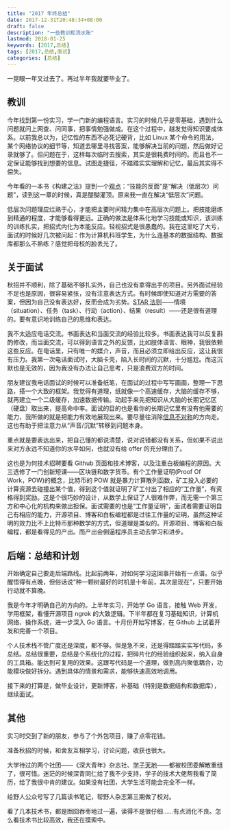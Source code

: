 ```yaml
---
title: "2017 年终总结"
date: 2017-12-31T20:48:34+08:00
draft: false
description: "一些教训和流水账"
lastmod: 2018-01-25
keywords: [2017,总结]
tags: [2017,总结,面试]
categories: [总结]
---
```


一晃眼一年又过去了。再过半年我就要毕业了。


## 教训

今年找到第一份实习，学一门新的编程语言。实习的时候几乎是零基础，遇到什么问题就问上网查、问同事，把事情勉强做成。在这个过程中，越发觉得知识要成体系。以前我总以为，记忆性的东西不必死记硬背，比如 Linux 某个命令的用法，某个网络协议的细节等，知道去哪里寻找答案，能够解决当前的问题，然后做好记录就够了。但问题在于，这样每次临时去搜索，其实是很耗费时间的。而且也不一定保证能够找到想要的信息。试图走捷径，不踏踏实实理解和记忆，最后其实得不偿失。

今年看的一本书《构建之法》提到一个[观点](http://www.cnblogs.com/xinz/archive/2011/08/07/2129751.html)：“技能的反面”是“解决（低层次）问题”，读到这一章的时候，真是醍醐灌顶。原来我一直在解决“低层次”问题。

低层次问题理应烂熟于心，才能把主要时间精力集中在高层次问题上。把技能磨练到精通的程度，才能够看得更远。正确的做法是体系化地学习技能或知识，该训练的训练扎实，把招式内化为本能反应。轻视招式是很愚蠢的。我在这里吃了大亏，面试的时候好几次被问起：作为计算机科班学生，为什么连基本的数据结构、数据库都那么不熟练？感觉把母校的脸丢光了。


## 关于面试

秋招并不顺利，除了基础不够扎实外，自己也没有拿得出手的项目。另外面试经验不足也是原因，很容易紧张，没有注意表达方式。有时候即使知道对方需要的答案，但因为自己没有表达好，反而会成为劣势。[STAR 法则](https://baike.baidu.com/item/STAR%E6%B3%95%E5%88%99)——情境（situation）、任务（task）、行动（action）、结果（result）——还是很有道理的。要有意识地训练自己的思维和表达。

我不太适应电话交流。书面表达和当面交流的经验比较多。书面表达我可以反复斟酌修改，而当面交流，可以得到语言之外的反馈，比如肢体语言、眼神，我很依赖这些反应。在电话里，只有唯一的媒介，声音，而且必须立即给出反应，这让我很有压力。我第一次电话面试时，大脑卡壳，陷入长时间的沉默，十分尴尬。而这沉默也是无效的，因为我没有办法让自己思考，只是浪费双方的时间。

朋友建议我电话面试的时候可以准备纸笔，在面试的过程中写写画画，整理一下思路，搭一个大致的框架。我觉得有道理，纸就像一个高速缓存，大脑的缓存不够，就再建立一个二级缓存，加速数据传输。动起手来先把知识从大脑的长期记忆区（硬盘）取出来，提高命中率。面试的目的也是看你的长期记忆里有没有他需要的能力，我所做的就是把能力有效地展现出来。要尽量往消除[信息不对称](https://zh.wikipedia.org/wiki/%E4%BF%A1%E6%81%AF%E4%B8%8D%E5%AF%B9%E7%A7%B0)的方向走。这也有助于把注意力从“声音/沉默”转移到问题本身。

重点就是要表达出来，把自己懂的都说清楚，说对说错都没有关系，但如果不说出来对方永远不知道你的水平如何，也就没有给 offer 的充分理由了。

这也是为何技术招聘要看 Github 页面和技术博客，以及注重白板编程的原因。大三选修了一门创新短课——区块链和数字货币。有个工作量证明(Proof Of Work，POW)的概念，比特币的 POW 就是暴力计算散列函数，矿工投入必要的计算资源去碰撞出某个值，得到这个值就证明了矿工付出了相应的“工作量”，有资格得到奖励。这是个很巧妙的设计，从数学上保证了人很难作弊，而无需一个第三方和中心化的机构来做出担保。面试需要的也是“工作量证明”，面试者需要证明自己有相应的能力，开源项目、博客和白板编程都是过往工作量的证明，虽然这种证明的效力比不上比特币那种数学的方式，但道理是类似的。开源项目、博客和白板编程，都是看得见的产出。而产出会倒逼程序员主动去学习和进步。



## 后端：总结和计划

开始确定自己要走后端路线。比起前两年，对如何学习这回事开始有一点谱。似乎醒悟得有点晚，但俗话说“种一颗树最好的时机是十年前，其次是现在”，只要开始行动就不算晚。

我是今年才明确自己的方向的。上半年实习，开始学 Go 语言，接触 Web 开发，学用框架，看懂开源项目 ngrok 的大致逻辑。下半年都在复习基础知识，计算机网络、操作系统，进一步深入 Go 语言。十月份开始写博客，在 Github 上试着开发和完善一个项目。

个人技术栈不管广度还是深度，都不够。但是急不来，还是得踏踏实实写代码，多总结。总结很重要，总结是个系统化的过程，把碎片化的经验组织起来，纳入自身的工具箱。能达到可复用的效果。这跟写代码是一个道理，做到高内聚低耦合，功能模块做好拆分。遇到具体的情景和需求，能够快速高效地调用。

接下来的打算是，做毕业设计，更新博客，补基础（特别是数据结构和数据库），继续面试。


## 其他

实习时交到了新的朋友，参与了个外包项目，赚了点零花钱。

准备秋招的时候，和舍友互相学习，讨论问题，收获也很大。

大学待过的两个社团——《深大青年》杂志社、[学子天地](http://stu.szu.edu.cn/)——都被校团委解散重组了，很可惜。迷茫的时候深青同仁给了我不少支持，学子的技术大佬帮我看了简历，给了我很中肯的建议。如果没有社团，大学生活可能会完全不一样。

给野人公众号写了几篇读书笔记，帮野人杂志第三期做了校对。

看了几本技术书，都是囫囵吞枣地过一遍，读得不是很仔细……有点消化不良。怎么看技术书比较高效，我还在摸索中。

